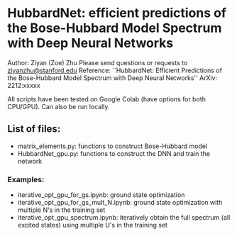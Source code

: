 # HubbardNet: efficient predictions of the Bose-Hubbard Model Spectrum with Deep Neural Networks
Author: Ziyan (Zoe) Zhu 
Please send questions or requests to ziyanzhu@stanford.edu
Reference: ``HubbardNet: Efficient Predictions of the Bose-Hubbard Model Spectrum with Deep Neural Networks'' ArXiv: 2212:xxxxx

All scripts have been tested on Google Colab (have options for both CPU/GPU). Can also be run locally. 

## List of files: 
- matrix_elements.py: functions to construct Bose-Hubbard model 
- HubbardNet_gpu.py: functions to construct the DNN and train the network
### Examples:
- iterative_opt_gpu_for_gs.ipynb: ground state optimization 
- iterative_opt_gpu_for_gs_mult_N.ipynb: ground state optimization with multiple N's in the training set
- iterative_opt_gpu_spectrum.ipynb: iteratively obtain the full spectrum (all excited states) using multiple U's in the training set

